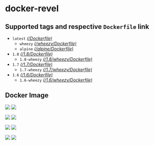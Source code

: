 # docker-revel


## Supported tags and respective `Dockerfile` link

* `latest` _[(/Dockerfile)](https://github.com/kterada0509/docker-revel/blob/master/Dockerfile)_
    * `wheezy` _[(/wheezy/Dockerfile)](https://github.com/kterada0509/docker-revel/blob/master/wheezy/Dockerfile)_
    * `alpine` _[(/alpine/Dockerfile)](https://github.com/kterada0509/docker-revel/blob/master/alpine/Dockerfile)_
* `1.8` _[(/1.8/Dockerfile)](https://github.com/kterada0509/docker-revel/blob/master/1.8/Dockerfile)_
    * `1.8-wheezy` _[(/1.8/wheezy/Dockerfile)](https://github.com/kterada0509/docker-revel/blob/master/1.8/wheezy/Dockerfile)_
* `1.7` _[(/1.7/Dockerfile)](https://github.com/kterada0509/docker-revel/blob/master/1.7/Dockerfile)_
    * `1.7-wheezy` _[(/1.7/wheezy/Dockerfile)](https://github.com/kterada0509/docker-revel/blob/master/1.7/wheezy/Dockerfile)_
* `1.6` _[(/1.6/Dockerfile)](https://github.com/kterada0509/docker-revel/blob/master/1.6/Dockerfile)_
    * `1.6-wheezy` _[(/1.6/wheezy/Dockerfile)](https://github.com/kterada0509/docker-revel/blob/master/1.6/wheezy/Dockerfile)_



## Docker Image

[![](https://images.microbadger.com/badges/version/kterada0509/docker-revel.svg)](http://microbadger.com/images/kterada0509/docker-revel "Get your own version badge on microbadger.com")  [![](https://images.microbadger.com/badges/image/kterada0509/docker-revel.svg)](http://microbadger.com/images/kterada0509/docker-revel "Get your own image badge on microbadger.com")

[![](https://images.microbadger.com/badges/version/kterada0509/docker-revel:1.8.svg)](http://microbadger.com/images/kterada0509/docker-revel:1.8 "Get your own version badge on microbadger.com")  [![](https://images.microbadger.com/badges/image/kterada0509/docker-revel:1.8.svg)](http://microbadger.com/images/kterada0509/docker-revel:1.8 "Get your own image badge on microbadger.com")

[![](https://images.microbadger.com/badges/version/kterada0509/docker-revel:1.7.svg)](http://microbadger.com/images/kterada0509/docker-revel:1.7 "Get your own version badge on microbadger.com")  [![](https://images.microbadger.com/badges/image/kterada0509/docker-revel:1.7.svg)](http://microbadger.com/images/kterada0509/docker-revel:1.7 "Get your own image badge on microbadger.com")

[![](https://images.microbadger.com/badges/version/kterada0509/docker-revel:1.6.svg)](http://microbadger.com/images/kterada0509/docker-revel:1.6 "Get your own version badge on microbadger.com")  [![](https://images.microbadger.com/badges/image/kterada0509/docker-revel:1.6.svg)](http://microbadger.com/images/kterada0509/docker-revel:1.6 "Get your own image badge on microbadger.com")
